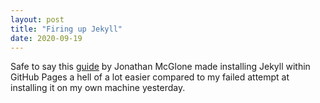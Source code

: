 ```yaml
---
layout: post
title: "Firing up Jekyll"
date: 2020-09-19
---
```


Safe to say this [guide](http://jmcglone.com/guides/github-pages/) by Jonathan McGlone made installing Jekyll within GitHub Pages a hell of a lot easier compared to my failed attempt at installing it on my own machine yesterday.
